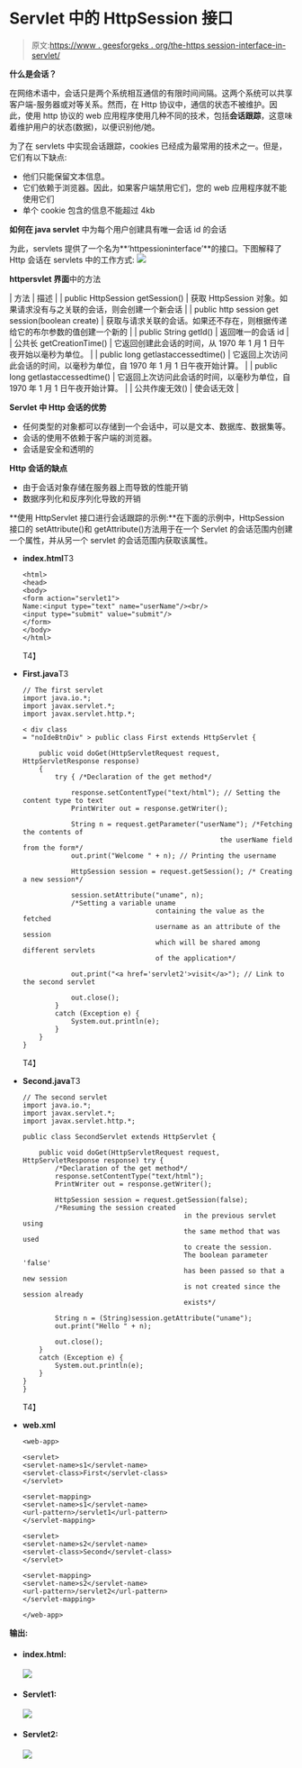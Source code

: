 # Servlet 中的 HttpSession 接口

> 原文:[https://www . geesforgeks . org/the-https session-interface-in-servlet/](https://www.geeksforgeeks.org/the-httpsession-interface-in-servlet/)

**什么是会话？**

在网络术语中，会话只是两个系统相互通信的有限时间间隔。这两个系统可以共享客户端-服务器或对等关系。然而，在 Http 协议中，通信的状态不被维护。因此，使用 http 协议的 web 应用程序使用几种不同的技术，包括**会话跟踪**，这意味着维护用户的状态(数据)，以便识别他/她。

为了在 servlets 中实现会话跟踪，cookies 已经成为最常用的技术之一。但是，它们有以下缺点:

*   他们只能保留文本信息。
*   它们依赖于浏览器。因此，如果客户端禁用它们，您的 web 应用程序就不能使用它们
*   单个 cookie 包含的信息不能超过 4kb

**如何在 java servlet** 中为每个用户创建具有唯一会话 id 的会话

为此，servlets 提供了一个名为**‘httpessioninterface’**的接口。下图解释了 Http 会话在 servlets 中的工作方式:
![](img/22c24db78a68747ae2c5c698346c830e.png)

**httpersvlet 界面**中的方法

| 方法 | 描述 |
| public HttpSession getSession() | 获取 HttpSession 对象。如果请求没有与之关联的会话，则会创建一个新会话 |
| public http session get session(boolean create) | 获取与请求关联的会话。如果还不存在，则根据传递给它的布尔参数的值创建一个新的 |
| public String getId() | 返回唯一的会话 id |
| 公共长 getCreationTime() | 它返回创建此会话的时间，从 1970 年 1 月 1 日午夜开始以毫秒为单位。 |
| public long getlastaccessedtime() | 它返回上次访问此会话的时间，以毫秒为单位，自 1970 年 1 月 1 日午夜开始计算。 |
| public long getlastaccessedtime() | 它返回上次访问此会话的时间，以毫秒为单位，自 1970 年 1 月 1 日午夜开始计算。 |
| 公共作废无效() | 使会话无效 |

**Servlet 中 Http 会话的优势**

*   任何类型的对象都可以存储到一个会话中，可以是文本、数据库、数据集等。
*   会话的使用不依赖于客户端的浏览器。
*   会话是安全和透明的

**Http 会话的缺点**

*   由于会话对象存储在服务器上而导致的性能开销
*   数据序列化和反序列化导致的开销

**使用 HttpServlet 接口进行会话跟踪的示例:**在下面的示例中，HttpSession 接口的 setAttribute()和 getAttribute()方法用于在一个 Servlet 的会话范围内创建一个属性，并从另一个 servlet 的会话范围内获取该属性。

*   **index.html**T3

    ```
    <html>
    <head>
    <body>
    <form action="servlet1">  
    Name:<input type="text" name="userName"/><br/>  
    <input type="submit" value="submit"/>  
    </form>  
    </body>
    </html>
    ```

    T4】
*   **First.java**T3

    ```
    // The first servlet
    import java.io.*;
    import javax.servlet.*;
    import javax.servlet.http.*;

    < div class
    = "noIdeBtnDiv" > public class First extends HttpServlet {

        public void doGet(HttpServletRequest request, HttpServletResponse response)
        {
            try { /*Declaration of the get method*/

                response.setContentType("text/html"); // Setting the content type to text
                PrintWriter out = response.getWriter();

                String n = request.getParameter("userName"); /*Fetching the contents of
                                                     the userName field from the form*/
                out.print("Welcome " + n); // Printing the username

                HttpSession session = request.getSession(); /* Creating a new session*/

                session.setAttribute("uname", n);
                /*Setting a variable uname
                                     containing the value as the fetched 
                                     username as an attribute of the session
                                     which will be shared among different servlets
                                     of the application*/

                out.print("<a href='servlet2'>visit</a>"); // Link to the second servlet

                out.close();
            }
            catch (Exception e) {
                System.out.println(e);
            }
        }
    }
    ```

    T4】
*   **Second.java**T3

    ```
    // The second servlet
    import java.io.*;
    import javax.servlet.*;
    import javax.servlet.http.*;

    public class SecondServlet extends HttpServlet {

        public void doGet(HttpServletRequest request, HttpServletResponse response) try {
            /*Declaration of the get method*/
            response.setContentType("text/html");
            PrintWriter out = response.getWriter();

            HttpSession session = request.getSession(false);
            /*Resuming the session created 
                                            in the previous servlet using 
                                            the same method that was used
                                            to create the session. 
                                            The boolean parameter 'false'
                                            has been passed so that a new session
                                            is not created since the session already
                                            exists*/

            String n = (String)session.getAttribute("uname");
            out.print("Hello " + n);

            out.close();
        }
        catch (Exception e) {
            System.out.println(e);
        }
    }
    }
    ```

    T4】
*   **web.xml**

    ```
    <web-app>  

    <servlet>  
    <servlet-name>s1</servlet-name>  
    <servlet-class>First</servlet-class>  
    </servlet>  

    <servlet-mapping>  
    <servlet-name>s1</servlet-name>  
    <url-pattern>/servlet1</url-pattern>  
    </servlet-mapping>  

    <servlet>  
    <servlet-name>s2</servlet-name>  
    <servlet-class>Second</servlet-class>  
    </servlet>  

    <servlet-mapping>  
    <servlet-name>s2</servlet-name>  
    <url-pattern>/servlet2</url-pattern>  
    </servlet-mapping>  

    </web-app>  
    ```

**输出:**

*   #### index.html:

    ![](img/25f4f3cbab72c0278771c83301e2ea55.png)

*   #### Servlet1:

    ![](img/f2492c7a78998bb208840d99b6472284.png)

*   #### Servlet2:

    ![](img/467971653df73cf34c0c60ed73247900.png)